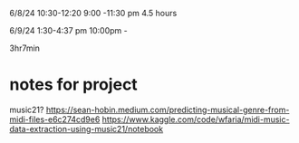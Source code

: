 6/8/24
10:30-12:20
9:00 -11:30 pm
4.5 hours

6/9/24
1:30-4:37 pm
10:00pm - 

3hr7min

# notes for project
music21?
https://sean-hobin.medium.com/predicting-musical-genre-from-midi-files-e6c274cd9e6
https://www.kaggle.com/code/wfaria/midi-music-data-extraction-using-music21/notebook
